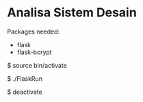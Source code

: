 # Analisa Sistem Desain
  

Packages needed:
- flask
- flask-bcrypt
  
$ source bin/activate  

$ ./FlaskRun

$ deactivate